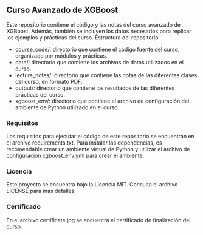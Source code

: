 ## Curso Avanzado de XGBoost

Este repositorio contiene el código y las notas del curso avanzado de XGBoost. Además, también se incluyen los datos necesarios para replicar los ejemplos y prácticas del curso.
Estructura del repositorio

- course_code/: directorio que contiene el código fuente del curso, organizado por módulos y prácticas.
- data/: directorio que contiene los archivos de datos utilizados en el curso.
- lecture_notes/: directorio que contiene las notas de las diferentes clases del curso, en formato PDF.
- output/: directorio que contiene los resultados de las diferentes prácticas del curso.
- xgboost_env/: directorio que contiene el archivo de configuración del ambiente de Python utilizado en el curso.

### Requisitos

Los requisitos para ejecutar el código de este repositorio se encuentran en el archivo requirements.txt. Para instalar las dependencias, es recomendable crear un ambiente virtual de Python y utilizar el archivo de configuración xgboost_env.yml para crear el ambiente.

### Licencia

Este proyecto se encuentra bajo la Licencia MIT. Consulta el archivo LICENSE para más detalles.

### Certificado

En el archivo certificate.jpg se encuentra el certificado de finalización del curso.